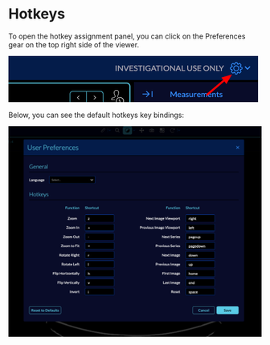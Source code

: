 # Hotkeys

To open the hotkey assignment panel, you can click on the Preferences gear on the
top right side of the viewer.

![user-hotkeys](../../../assets/img/user-hotkeys.png)

Below, you can see the default hotkeys key bindings:

![user-hotkeys-default](../../../assets/img/user-hotkeys-default.png)
